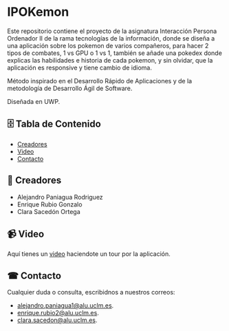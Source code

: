 # IPOKemon

Este repositorio contiene el proyecto de la asignatura Interacción Persona Ordenador II de la rama tecnologías de la información, donde se diseña a una aplicación sobre los pokemon de varios compañeros, para hacer 2 tipos de combates, 1 vs GPU o 1 vs 1, también se añade una pokedex donde explicas las habilidades e historia de cada pokemon, y sin olvidar, que la aplicación es responsive y tiene cambio de idioma. 

Método inspirado en el Desarrollo Rápido de Aplicaciones y de la metodología de Desarrollo Ágil de Software.

Diseñada en UWP.

##  🗄 Tabla de Contenido

- [Creadores](#construction_worker-creadores)
- [Video](#video_camera-video)
- [Contacto](#-contacto)

## 	:construction_worker: Creadores

- Alejandro Paniagua Rodriguez
- Enrique Rubio Gonzalo
- Clara Sacedón Ortega

## :video_camera: Video

Aquí tienes un [video](https://youtu.be/zUldjKksEeQ) haciendote un tour por la aplicación. 

## ☎ Contacto

Cualquier duda o consulta, escribidnos a nuestros correos:
- alejandro.paniagua1@alu.uclm.es.
- enrique.rubio2@alu.uclm.es.
- clara.sacedon@alu.uclm.es.
